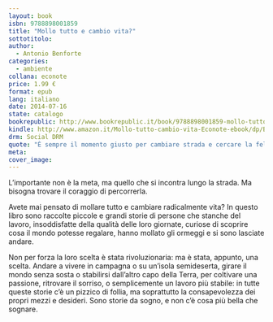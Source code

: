 ```yaml
---
layout: book
isbn: 9788898001859
title: "Mollo tutto e cambio vita?"
sottotitolo:
author:
  - Antonio Benforte
categories:
  - ambiente
collana: econote
price: 1.99 €
format: epub
lang: italiano
date: 2014-07-16
state: catalogo
bookrepublic: http://www.bookrepublic.it/book/9788898001859-mollo-tutto-e-cambio-vita/
kindle: http://www.amazon.it/Mollo-tutto-cambio-vita-Econote-ebook/dp/B00LTQUGGW/
drm: Social DRM
quote: "È sempre il momento giusto per cambiare strada e cercare la felicità altrove. Basta scegliere."
meta:
cover_image:
---
```

L’importante non è la meta, ma quello che si incontra lungo la strada. Ma bisogna trovare il coraggio di percorrerla.

Avete mai pensato di mollare tutto e cambiare radicalmente vita? In questo libro sono raccolte piccole e grandi storie di persone che stanche del lavoro, insoddisfatte della qualità delle loro giornate, curiose di scoprire cosa il mondo potesse regalare, hanno mollato gli ormeggi e si sono lasciate andare.

Non per forza la loro scelta è stata rivoluzionaria: ma è stata, appunto, una scelta. Andare a vivere in campagna o su un’isola semideserta, girare il mondo senza sosta o stabilirsi dall’altro capo della Terra, per coltivare una passione, ritrovare il sorriso, o semplicemente un lavoro più stabile: in tutte queste storie c’è un pizzico di follia, ma soprattutto la consapevolezza dei propri mezzi e desideri. Sono storie da sogno, e non c’è cosa più bella che sognare.
